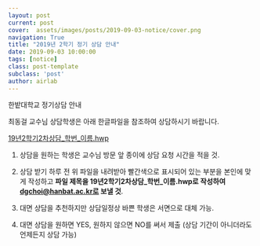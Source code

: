 ```yaml
---
layout: post
current: post
cover:  assets/images/posts/2019-09-03-notice/cover.png
navigation: True
title: "2019년 2학기 정기 상담 안내"
date: 2019-09-03 10:00:00
tags: [notice]
class: post-template
subclass: 'post'
author: airlab
---
```


한밭대학교 정기상담 안내

최동걸 교수님 상담학생은 아래 한글파일을 참조하여 상담하시기 바랍니다.

<a href="/assets/post-files/2019-09-03-notice/19년2학기2차상담_학번_이름.hwp" target="_blank">19년2학기2차상담_학번_이름.hwp</a>

1. 상담을 원하는 학생은 교수님 방문 앞 종이에 상담 요청 시간을 적을 것.
2. 상담 받기 하루 전 위 파일을 내려받아 빨간색으로 표시되어 있는 부분을 본인에 맞게 작성하고 **파일 제목을 19년2학기2차상담_학번_이름.hwp로 작성하여 dgchoi@hanbat.ac.kr로 보낼 것**.

3. 대면 상담을 추천하지만 상담일정상 바쁜 학생은 서면으로 대체 가능.
4. 대면 상담을 원하면 YES, 원하지 않으면 NO를 써서 제출 (상담 기간이 아니더라도 언제든지 상담 가능)